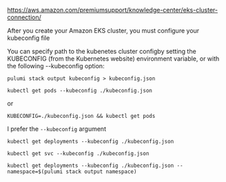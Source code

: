 https://aws.amazon.com/premiumsupport/knowledge-center/eks-cluster-connection/

After you create your Amazon EKS cluster, you must configure your kubeconfig file

You can specify path to the kubenetes cluster configby setting the KUBECONFIG (from the Kubernetes website) environment variable, or with the following --kubeconfig option:
```
pulumi stack output kubeconfig > kubeconfig.json

kubectl get pods --kubeconfig ./kubeconfig.json
```

or 
```
KUBECONFIG=./kubeconfig.json && kubectl get pods
```
I prefer the ```--kubeconfig``` argument
```
kubectl get deployments --kubeconfig ./kubeconfig.json

kubectl get svc --kubeconfig ./kubeconfig.json

kubectl get deployments --kubeconfig ./kubeconfig.json --namespace=$(pulumi stack output namespace) 
```
